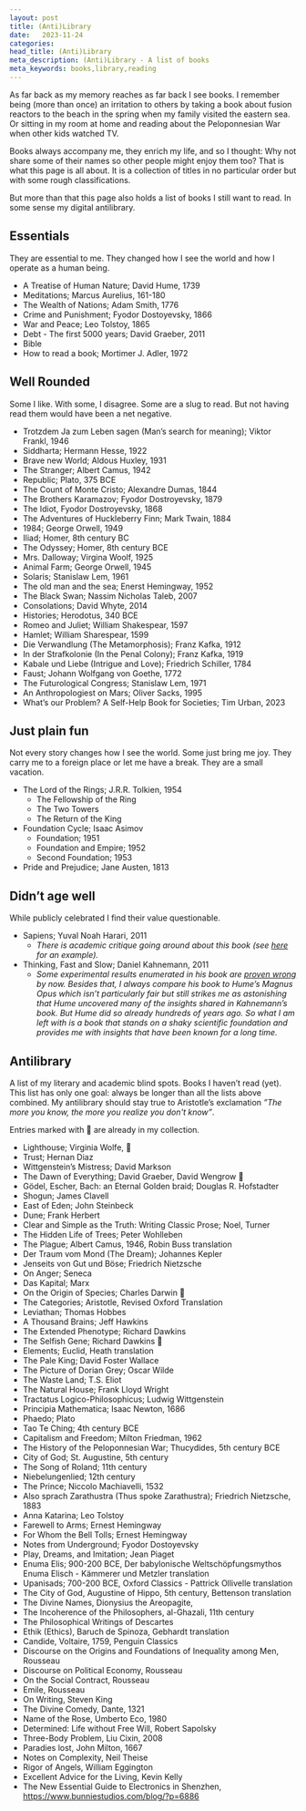 ```yaml
---
layout: post
title: (Anti)Library
date:   2023-11-24
categories:
head_title: (Anti)Library
meta_description: (Anti)Library - A list of books
meta_keywords: books,library,reading
---
```


As far back as my memory reaches as far back I see books. I remember being (more than once) an irritation to others by taking a book about fusion reactors to the beach in the spring when my family visited the eastern sea. Or sitting in my room at home and reading about the Peloponnesian War when other kids watched TV.

Books always accompany me, they enrich my life, and so I thought: Why not share some of their names so other people might enjoy them too? That is what this page is all about. It is a collection of titles in no particular order but with some rough classifications.

But more than that this page also holds a list of books I still want to read. In some sense my digital antilibrary.

## Essentials
They are essential to me. They changed how I see the world and how I operate as a human being.

* A Treatise of Human Nature; David Hume, 1739
* Meditations; Marcus Aurelius, 161-180
* The Wealth of Nations; Adam Smith, 1776
* Crime and Punishment; Fyodor Dostoyevsky, 1866
* War and Peace; Leo Tolstoy, 1865
* Debt - The first 5000 years; David Graeber, 2011
* Bible
* How to read a book; Mortimer J. Adler, 1972

## Well Rounded
Some I like. With some, I disagree. Some are a slug to read. But not having read them would have been a net negative.

* Trotzdem Ja zum Leben sagen (Man’s search for meaning); Viktor Frankl, 1946
* Siddharta; Hermann Hesse, 1922
* Brave new World; Aldous Huxley, 1931
* The Stranger; Albert Camus, 1942
* Republic; Plato, 375 BCE
* The Count of Monte Cristo; Alexandre Dumas, 1844
* The Brothers Karamazov; Fyodor Dostroyevsky, 1879
* The Idiot, Fyodor Dostroyevsky, 1868
* The Adventures of Huckleberry Finn; Mark Twain, 1884
* 1984; George Orwell, 1949
* Iliad; Homer, 8th century BC
* The Odyssey; Homer, 8th century BCE
* Mrs. Dalloway; Virgina Woolf, 1925
* Animal Farm; George Orwell, 1945
* Solaris; Stanislaw Lem, 1961
* The old man and the sea; Enerst Hemingway, 1952
* The Black Swan; Nassim Nicholas Taleb, 2007
* Consolations; David Whyte, 2014
* Histories; Herodotus, 340 BCE
* Romeo and Juliet; William Shakespear, 1597
* Hamlet; William Sharespear, 1599
* Die Verwandlung (The Metamorphosis); Franz Kafka, 1912
* In der Strafkolonie (In the Penal Colony); Franz Kafka, 1919
* Kabale und Liebe (Intrigue and Love); Friedrich Schiller, 1784
* Faust; Johann Wolfgang von Goethe, 1772
* The Futurological Congress; Stanislaw Lem, 1971
* An Anthropologiest on Mars; Oliver Sacks, 1995
* What’s our Problem? A Self-Help Book for Societies; Tim Urban, 2023

## Just plain fun
Not every story changes how I see the world. Some just bring me joy. They carry me to a foreign place or let me have a break. They are a small vacation.

* The Lord of the Rings; J.R.R. Tolkien, 1954
  * The Fellowship of the Ring
  * The Two Towers
  * The Return of the King
* Foundation Cycle; Isaac Asimov
  * Foundation; 1951
  * Foundation and Empire; 1952
  * Second Foundation; 1953
* Pride and Prejudice; Jane Austen, 1813

## Didn’t age well
While publicly celebrated I find their value questionable.

* Sapiens; Yuval Noah Harari, 2011
  * *There is academic critique going around about this book (see [here](https://aipavilion.github.io/docs/hallpike-review.pdf) for an example).*
* Thinking, Fast and Slow; Daniel Kahnemann, 2011
  * *Some experimental results enumerated in his book are [proven wrong](https://replicationindex.com/2020/12/30/a-meta-scientific-perspective-on-thinking-fast-and-slow/) by now. Besides that, I always compare his book to Hume’s Magnus Opus which isn’t particularly fair but still strikes me as astonishing that Hume uncovered many of the insights shared in Kahnemann’s book. But Hume did so already hundreds of years ago. So what I am left with is a book that stands on a shaky scientific foundation and provides me with insights that have been known for a long time.*

## Antilibrary
A list of my literary and academic blind spots. Books I haven’t read (yet). This list has only one goal: always be longer than all the lists above combined. My antilibrary should stay true to Aristotle’s exclamation *”The more you know, the more you realize you don't know”*.

Entries marked with 📕 are already in my collection.

* Lighthouse; Virginia Wolfe, 📕
* Trust; Hernan Diaz
* Wittgenstein’s Mistress; David Markson
* The Dawn of Everything; David Graeber, David Wengrow 📕
* Gödel, Escher, Bach: an Eternal Golden braid; Douglas R. Hofstadter
* Shogun; James Clavell
* East of Eden; John Steinbeck
* Dune; Frank Herbert
* Clear and Simple as the Truth: Writing Classic Prose; Noel, Turner
* The Hidden Life of Trees; Peter Wohlleben
* The Plague; Albert Camus, 1946, Robin Buss translation
* Der Traum vom Mond (The Dream); Johannes Kepler
* Jenseits von Gut und Böse; Friedrich Nietzsche
* On Anger; Seneca
* Das Kapital; Marx
* On the Origin of Species; Charles Darwin 📕
* The Categories; Aristotle, Revised Oxford Translation
* Leviathan; Thomas Hobbes
* A Thousand Brains; Jeff Hawkins
* The Extended Phenotype; Richard Dawkins
* The Selfish Gene; Richard Dawkins 📕
* Elements; Euclid, Heath translation
* The Pale King; David Foster Wallace
* The Picture of Dorian Grey; Oscar Wilde
* The Waste Land; T.S. Eliot
* The Natural House; Frank Lloyd Wright
* Tractatus Logico-Philosophicus; Ludwig Wittgenstein
* Principia Mathematica; Isaac Newton, 1686
* Phaedo; Plato
* Tao Te Ching; 4th century BCE
* Capitalism and Freedom; Milton Friedman, 1962
* The History of the Peloponnesian War; Thucydides, 5th century BCE
* City of God; St. Augustine, 5th century
* The Song of Roland; 11th century
* Niebelungenlied; 12th century
* The Prince; Niccolo Machiavelli, 1532
* Also sprach Zarathustra (Thus spoke Zarathustra); Friedrich Nietzsche, 1883
* Anna Katarina; Leo Tolstoy
* Farewell to Arms; Ernest Hemingway
* For Whom the Bell Tolls; Ernest Hemingway
* Notes from Underground; Fyodor Dostoyevsky
* Play, Dreams, and Imitation; Jean Piaget
* Enuma Elis; 900-200 BCE, Der babylonische Weltschöpfungsmythos Enuma Elisch - Kämmerer und Metzler translation
* Upanisads; 700-200 BCE, Oxford Classics - Pattrick Ollivelle translation
* The City of God, Augustine of Hippo, 5th century, Bettenson translation
* The Divine Names, Dionysius the Areopagite,
* The Incoherence of the Philosophers, al-Ghazali, 11th century
* The Philosophical Writings of Descartes
* Ethik (Ethics), Baruch de Spinoza, Gebhardt translation
* Candide, Voltaire, 1759, Penguin Classics
* Discourse on the Origins and Foundations of Inequality among Men, Rousseau
* Discourse on Political Economy, Rousseau
* On the Social Contract, Rousseau
* Emile, Rousseau
* On Writing, Steven King
* The Divine Comedy, Dante, 1321
* Name of the Rose, Umberto Eco, 1980
* Determined: Life without Free Will, Robert Sapolsky
* Three-Body Problem, Liu Cixin, 2008
* Paradies lost, John Milton, 1667
* Notes on Complexity, Neil Theise
* Rigor of Angels, William Eggington
* Excellent Advice for the Living, Kevin Kelly
* The New Essential Guide to Electronics in Shenzhen, https://www.bunniestudios.com/blog/?p=6886
